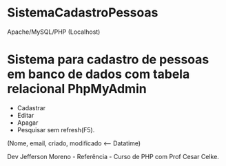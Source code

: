 # SistemaCadastroPessoas
Apache/MySQL/PHP (Localhost)

# Sistema para cadastro de pessoas em banco de dados com tabela relacional PhpMyAdmin
* Cadastrar
* Editar
* Apagar
* Pesquisar sem refresh(F5).

(Nome, email, criado, modificado <-- Datatime)

Dev Jefferson Moreno - Referência - Curso de PHP com Prof Cesar Celke.


